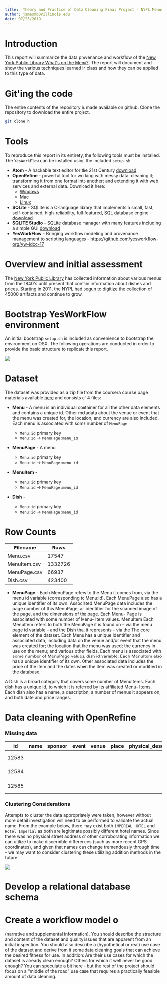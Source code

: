 ```yaml
---
title:  Theory and Practice of Data Cleaning Final Project - NYPL Menus
author: jamesmb3@illinois.edu
date: 07/25/2019
---
```


# Introduction

This report will summarize the data provenance and workflow of the [New York Public Library What's on the Menu?](http://menus.nypl.org/about).   The report will document and show the various techniques learned in class and how they can be applied to this type of data.


# Git'ing the code

The entire contents of the repository is made available on github.  Clone the repository to download the entire project.

```bash
git clone h
```

# Tools

To reproduce this report in its entirety, the following tools must be installed.  The `YesWorkFlow` can be installed using the included `setup.sh`
- **Atom** - A hackable text editor for the 21st Century [download](https://atom.io/)
- **OpenRefine** - powerful tool for working with messy data: cleaning it; transforming it from one format into another; and extending it with web services and external data. Download it here:
	- [Windows](https://github.com/OpenRefine/OpenRefine/releases/download/3.2/openrefine-win-3.2.zip)
	- [Mac](https://github.com/OpenRefine/OpenRefine/releases/download/3.2/openrefine-mac-3.2.dmg)
	- [Linux](https://github.com/OpenRefine/OpenRefine/releases/download/3.2/openrefine-linux-3.2.tar.gz)
- **SQLite** - SQLite is a C-language library that implements a small, fast, self-contained, high-reliability, full-featured, SQL database engine - [download](https://www.sqlite.org/download.html)
- **SQLITE Studio** -  SQLite database manager with many features including a simple GUI [download](https://sqlitestudio.pl/index.rvt)
- **YesWorkFlow** - Bringing workflow modeling and provenance management to scripting languages - https://github.com/yesworkflow-org/yw-idcc-17


# Overview and initial assessment

The [New York Public Library](http://menus.nypl.org/about) has collected information about various menus from the 1840's until present that contain information about dishes and prices.  Starting in 2011, the NYPL had begun to [digitize](https://digitalcollections.nypl.org/collections/the-buttolph-collection-of-menus#/?tab=about) the collection of 45000 artifacts and continue to grow.


# Bootstrap YesWorkFlow environment

An initial bootstrap `setup.sh` is included as convenience to bootstrap the environment on OSX. The following operations are conducted in order to provide the basic structure to replicate this report.  

![](svg/setup.svg)


# Dataset

The dataset was provided as a zip file from the coursera course page materials available [here](https://www.coursera.org/learn/cs-513/supplement/91DaU/data-cleaning-project) and consists of 4 files:

- **Menu**  - A menu is an individual container for all the other data elements and contains a unique id. Other metadata about the venue or event that the menu was created for, the location, and currency are also included. Each menu is associated with some number of `MenuPage`
	* `Menu:id` primary key
	* `Menu:id` &rarr; `MenuPage:menu_id`

- **MenuPage**  - A menu

	* `Menu:id` primary key
	* `Menu:id` &rarr; `MenuPage:menu_id`

- **MenuItem**  -

	* `Menu:id` primary key
	* `Menu:id` &rarr; `MenuPage:menu_id`


- **Dish**  -

	* `Menu:id` primary key
	* `Menu:id` &rarr; `MenuPage:menu_id`

# Row Counts

| Filename        | Rows    |
|-----------------|---------|
|   Menu.csv     | 17547   |
|   MenuItem.csv   | 1332726 |
|   MenuPage.csv | 66937   |
|   Dish.csv      | 423400  |



- **MenuPage** - Each MenuPage refers to the Menu it comes from, via the menu id variable (corresponding to Menu:id). Each MenuPage also has a unique identifier of its own. Associated MenuPage data includes the page number of this MenuPage, an identifier for the scanned image of the page, and the dimensions of the page. Each Menu- Page is associated with some number of Menu- Item values.
MenuItem
Each MenuItem refers to both the MenuPage it is found on – via the menu page id variable – and the Dish that it represents – via the
The core element of the dataset. Each Menu has a unique identifier and associated data, including data on the venue and/or event that the menu was created for; the location that the menu was used; the currency in use on the menu; and various other fields. Each menu is associated with some number of MenuPage values.
   dish id variable. Each MenuItem also has a unique identifier of its own. Other associated data includes the price of the item and the dates when the item was created or modified in the database.



A Dish is a broad category that covers some number of MenuItems. Each dish has a unique id, to which it is referred by its affiliated Menu- Items. Each dish also has a name, a description, a number of menus it appears on, and both date and price ranges.

# Data cleaning with OpenRefine






### Missing data

| id    | name | sponsor | event | venue | place | physical_description | date       | location                   | status       | page_count | dish_count |
|-------|------|---------|-------|-------|-------|----------------------|------------|----------------------------|--------------|------------|------------|
| 12583 |      |         |       |       |       |                      | 1900-04-15 | Hotel Eastman              | complete     | 2          | 67         |
| 12584 |      |         |       |       |       |                      | 1900-04-15 | Republican House           | complete     | 2          | 34         |
| 12585 |      |         |       |       |       |                      | 1900-04-16 | Norddeutscher Lloyd Bremen | under review | 2          | 86         |




### Clustering Considerations

Attempts to cluster the data appropriately were taken, however without more detail investigation will need to be performed to validate the actual name.  From the example below, there may exist both `IMPERIAL HOTEL` and `Hotel Imperial` as both are legitimate possibly different hotel names.  Since there was no physical street address or other corroborating information we can utilize to make discernible differences (such as more recent GPS coordinates), and given that names can change tremendously through time - we may  want to consider clustering these utilizing addition methods in the future.  

![](images/screen1.png)



# Develop a relational database schema


# Create a workflow model o



(narrative and supplemental information). You should
describe the structure and content of the dataset and quality issues that are apparent from an initial
inspection. You should also describe a (hypothetical or real) use case of the dataset and derive from it
some data cleaning goals that can achieve the desired fitness for use. In addition: Are their use cases
for which the dataset is already clean enough? Others for which it well never be good enough? You
can speculate a bit here – but the rest of the project should focus on a “middle of the road” use case that
requires a practically feasible amount of data cleaning.
